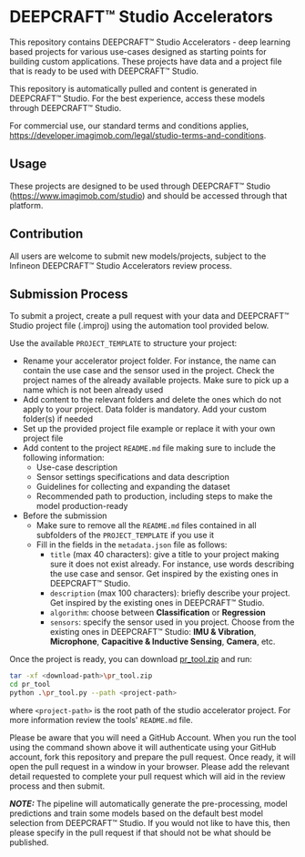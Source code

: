 # DEEPCRAFT™ Studio Accelerators
This repository contains DEEPCRAFT™ Studio Accelerators - deep learning based projects for various use-cases designed as starting points for building custom applications. These projects have data and a project file that is ready to be used with DEEPCRAFT™ Studio.

This repository is automatically pulled and content is generated in DEEPCRAFT™ Studio. For the best experience, access these models through DEEPCRAFT™ Studio.

For commercial use, our standard terms and conditions applies, https://developer.imagimob.com/legal/studio-terms-and-conditions.

## Usage
These projects are designed to be used through DEEPCRAFT™ Studio (https://www.imagimob.com/studio) and should be accessed through that platform.

## Contribution
All users are welcome to submit new models/projects, subject to the Infineon DEEPCRAFT™ Studio Accelerators review process.

## Submission Process
To submit a project, create a pull request with your data and DEEPCRAFT™ Studio project file (.improj) using the automation tool provided below.

Use the available `PROJECT_TEMPLATE` to structure your project:
* Rename your accelerator project folder. For instance, the name can contain the use case and the sensor used in the project. Check the project names of the already available projects. Make sure to pick up a name which is not been already used
* Add content to the relevant folders and delete the ones which do not apply to your project. Data folder is mandatory. Add your custom folder(s) if needed
* Set up the provided project file example or replace it with your own project file
* Add content to the project `README.md` file making sure to include the following information:
    - Use-case description
    - Sensor settings specifications and data description
    - Guidelines for collecting and expanding the dataset
    - Recommended path to production, including steps to make the model production-ready
* Before the submission
    - Make sure to remove all the `README.md` files contained in all subfolders of the `PROJECT_TEMPLATE` if you use it
    - Fill in the fields in the `metadata.json` file as follows:
        - `title` (max 40 characters): give a title to your project making sure it does not exist already. For instance, use words describing the use case and sensor. Get inspired by the existing ones in DEEPCRAFT™ Studio.
        - `description` (max 100 characters): briefly describe your project. Get inspired by the existing ones in DEEPCRAFT™ Studio.
        - `algorithm`: choose between **Classification** or **Regression**
        - `sensors`: specify the sensor used in you project. Choose from the existing ones in DEEPCRAFT™ Studio: **IMU & Vibration**, **Microphone**, **Capacitive & Inductive Sensing**, **Camera**, etc.

Once the project is ready, you can download [pr_tool.zip](https://api.imagimob.com/v1/Data/Object/pr_tool.zip) and run:

```bash
tar -xf <download-path>\pr_tool.zip
cd pr_tool
python .\pr_tool.py --path <project-path>
```

where `<project-path>` is the root path of the studio accelerator project. For more information review the tools' `README.md` file.

Please be aware that you will need a GitHub Account. When you run the tool using the command shown above it will authenticate using your GitHub account, fork this repository and prepare the pull request. Once ready, it will open the pull request in a window in your browser. Please add the relevant detail requested to complete your pull request which will aid in the review process and then submit.

***NOTE:*** The pipeline will automatically generate the pre-processing, model predictions and train some models based on the default best model selection from DEEPCRAFT™ Studio. If you would not like to have this, then please specify in the pull request if that should not be what should be published.
